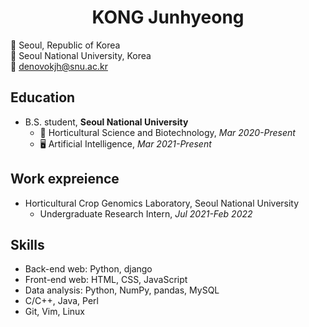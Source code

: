 <div align="center"><h1>KONG Junhyeong</h1></div>

🏢 Seoul, Republic of Korea  
🏫 Seoul National University, Korea  
📧 denovokjh@snu.ac.kr

## Education
- B.S. student, **Seoul National University**
  * 🌼 Horticultural Science and Biotechnology,   *Mar 2020-Present*
  * 🖥️ Artificial Intelligence,   *Mar 2021-Present*

## Work expreience
- Horticultural Crop Genomics Laboratory, Seoul National University
  * Undergraduate Research Intern,   *Jul 2021-Feb 2022*

## Skills
- Back-end web: Python, django
- Front-end web: HTML, CSS, JavaScript
- Data analysis: Python, NumPy, pandas, MySQL
- C/C++, Java, Perl
- Git, Vim, Linux

<!--
## Project

## Publication

## Honor & Award

-->

